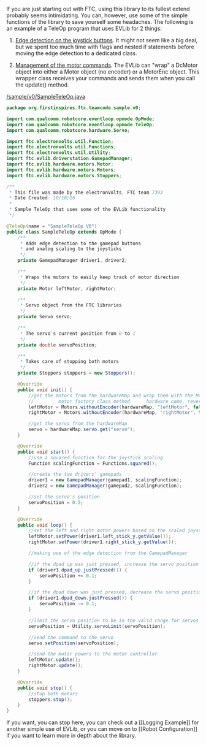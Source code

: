 If you are just starting out with FTC, using this library to its fullest extend probably seems intimidating. You can, however, use some of the simple functions of the library to save yourself some headaches. The following is an example of a TeleOp program that uses EVLib for 2 things:

1. [Edge detection on the joystick buttons](GamepadManager.md). It might not seem like a big deal, but we spent too much time with flags and nested if statements before moving the edge detection to a dedicated class.

2. [Management of the motor commands](Creating-Motors.md). The EVLib can "wrap" a DcMotor object into either a Motor object (no encoder) or a MotorEnc object. This wrapper class receives your commands and sends them when you call the update() method.

[/sample/v0/SampleTeleOp.java](https://github.com/FTC7393/EVLib/blob/master/sample/v0/SampleTeleOp.java)
```java
package org.firstinspires.ftc.teamcode.sample.v0;

import com.qualcomm.robotcore.eventloop.opmode.OpMode;
import com.qualcomm.robotcore.eventloop.opmode.TeleOp;
import com.qualcomm.robotcore.hardware.Servo;

import ftc.electronvolts.util.Function;
import ftc.electronvolts.util.Functions;
import ftc.electronvolts.util.Utility;
import ftc.evlib.driverstation.GamepadManager;
import ftc.evlib.hardware.motors.Motor;
import ftc.evlib.hardware.motors.Motors;
import ftc.evlib.hardware.motors.Stoppers;

/**
 * This file was made by the electronVolts, FTC team 7393
 * Date Created: 10/18/16
 *
 * Sample TeleOp that uses some of the EVLib functionality
 */

@TeleOp(name = "SampleTeleOp V0")
public class SampleTeleOp extends OpMode {
    /**
     * Adds edge detection to the gamepad buttons
     * and analog scaling to the joysticks
     */
    private GamepadManager driver1, driver2;

    /**
     * Wraps the motors to easily keep track of motor direction
     */
    private Motor leftMotor, rightMotor;

    /**
     * Servo object from the FTC libraries
     */
    private Servo servo;

    /**
     * The servo's current position from 0 to 1
     */
    private double servoPosition;

    /**
     * Takes care of stopping both motors
     */
    private Stoppers stoppers = new Stoppers();

    @Override
    public void init() {
        //get the motors from the hardwareMap and wrap them with the Motor interface
        //         motor factory class method      hardware name, reversed, brake
        leftMotor = Motors.withoutEncoder(hardwareMap, "leftMotor", false, true, stoppers);
        rightMotor = Motors.withoutEncoder(hardwareMap, "rightMotor", true, true, stoppers);

        //get the servo from the hardwareMap
        servo = hardwareMap.servo.get("servo");
    }

    @Override
    public void start() {
        //use a squared function for the joystick scaling
        Function scalingFunction = Functions.squared();

        //create the two drivers' gamepads
        driver1 = new GamepadManager(gamepad1, scalingFunction);
        driver2 = new GamepadManager(gamepad2, scalingFunction);

        //set the servo's position
        servoPosition = 0.5;
    }

    @Override
    public void loop() {
        //set the left and right motor powers based on the scaled joystick values
        leftMotor.setPower(driver1.left_stick_y.getValue());
        rightMotor.setPower(driver1.right_stick_y.getValue());

        //making use of the edge detection from the GamepadManager

        //if the dpad up was just pressed, increase the servo position
        if (driver1.dpad_up.justPressed()) {
            servoPosition += 0.1;
        }

        //if the dpad down was just pressed, decrease the servo position
        if (driver1.dpad_down.justPressed()) {
            servoPosition -= 0.1;
        }

        //limit the servo position to be in the valid range for servos (0 to 1)
        servoPosition = Utility.servoLimit(servoPosition);

        //send the command to the servo
        servo.setPosition(servoPosition);

        //send the motor powers to the motor controller
        leftMotor.update();
        rightMotor.update();
    }

    @Override
    public void stop() {
        //stop both motors
        stoppers.stop();
    }
}
```

If you want, you can stop here, you can check out a [[Logging Example]] for another simple use of EVLib, or you can move on to [[Robot Configuration]] if you want to learn more in depth about the library.